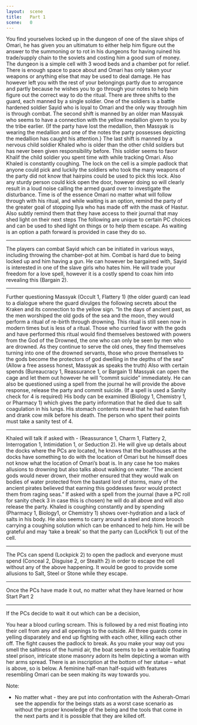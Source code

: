 ```yaml
---
layout:  scene
title:   Part 1
scene:   0
---
```



You find yourselves locked up in the dungeon of one of the slave ships of Omari, he has given you an ultimatum to either help him figure out the answer to the summoning or to rot in his dungeons for having ruined his trade/supply chain to the soviets and costing him a good sum of money.
The dungeon is a simple cell with 3 wood beds and a chamber pot for relief. There is enough space to pace about and Omari has only taken your weapons or anything else that may be used to deal damage. He has however left you with the rest of your belongings partly due to arrogance and partly because he wishes you to go through your notes to help him figure out the correct way to do the ritual.
There are three shifts to the guard, each manned by a single soldier.
One of the soldiers is a battle hardened soldier Sayid who is loyal to Omari and the only way through him is through combat.
The second shift is manned by an older man Massyak who seems to have a connection with the yellow medallion given to you by the tribe earlier.
{If the party have lost the medallion, then Massyak is wearing the medallion and one of the notes the party possesses depicting the medallion has caught his attention.}
The last shift is manned by a nervous child soldier Khaled who is older than the other child soldiers but has never been given responsibility before. This soldier seems to favor Khalif the child soldier you spent time with while tracking Omari. Also Khaled is constantly coughing.
The lock on the cell is a simple padlock that anyone could pick and luckily the soldiers who took the many weapons of the party did not know that hairpins could be used to pick this lock. Also any sturdy person could kick open the door, however doing so will clearly result in a loud noise calling the armed guard over to investigate the disturbance.
Time is of the essence Omari no matter what will follow through with his ritual, and while waiting is an option, remind the party of the greater goal of stopping Ilya who has made off with the mask of Hastur. Also subtly remind them that they have access to their journal that may shed light on their next steps
The following are unique to certain PC choices and can be used to shed light on things or to help them escape. As waiting is an option a path forward is provided in case they do so.

---

The players can combat Sayid which can be initiated in various ways, including throwing the chamber-pot at him. Combat is hard due to being locked up and him having a gun. He can however be bargained with, Sayid is interested in one of the slave girls who hates him. He will trade your freedom for a love spell, however it is a costly spend to coax him into revealing this (Bargain 2).

---

Further questioning Massyak (Occult 1, Flattery 1) (the older guard) can lead to a dialogue where the guard divulges the following secrets about the Kraken and its connection to the yellow sign.
“In the days of ancient past, as the men worshiped the old gods of the sea and the moon, they would perform a ritual of re-birth through drowning. This ritual is still seen now in modern times but is less of a ritual. Those who curried favor with the gods and have performed this ritual would find themselves bestowed with powers from the God of the Drowned, the one who can only be seen by men who are drowned. As they continue to serve the old ones, they find themselves turning into one of the drowned servants, those who prove themselves to the gods become the protectors of god dwelling in the depths of the sea”
(Allow a free assess honest, Massyak as speaks the truth)
Also with certain spends (Bureaucracy 1, Reassurance 1, or Bargain 1) Massyak can open the cage and let them out however he will “commit suicide” immediately. He can also be questioned using a spell from the journal he will provide the above response, release the party and commit suicide. (If a spell is used a Sanity check for 4 is required) His body can be examined (Biology 1, Chemistry 1, or Pharmacy 1) which gives the party information that he died due to salt coagulation in his lungs. His stomach contents reveal that he had eaten fish and drank cow milk before his death. The person who spent their points must take a sanity test of 4.

---

Khaled will talk if asked with - (Reassurance 1, Charm 1, Flattery 2, Interrogation 1, Intimidation 1, or Seduction 2). He will give up details about the docks where the PCs are located, he knows that the boathouses at the docks have something to do with the location of Omari but he himself does not know what the location of Omari’s boat is. In any case he too makes allusions to drowning but also talks about walking on water.
“The ancient gods would never drown, their mother ensured that they would walk on bodies of water protected from the bastard lord of storms, many of the ancient pirates believed that earning this goddesses favor would protect them from raging seas.”
If asked with a spell from the journal (have a PC roll for sanity check 3 in case this is chosen) he will do all above and will also release the party.
Khaled is coughing constantly and by spending (Pharmacy 1, Biology1, or Chemistry 1) shows over-hydration and a lack of salts in his body. He also seems to carry around a steel and stone brooch carrying a coughing solution which can be enhanced to help him. He will be grateful and may ‘take a break’ so that the party can (LockPick 1) out of the cell.

---

The PCs can spend (Lockpick 2) to open the padlock and everyone must spend (Conceal 2, Disguise 2, or Stealth 2) in order to escape the cell without any of the above happening.
It would be good to provide some allusions to Salt, Steel or Stone while they escape.

---

Once the PCs have made it out, no matter what they have learned or how Start Part 2

---

If the PCs decide to wait it out which can be a decision,

You hear a blood curling scream. This is followed by a red mist floating into their cell from any and all openings to the outside. All three guards come in yelling disparately and end up fighting with each other, killing each other off. The fight causes the padlock to break.
As you make your way out you smell the saltiness of the humid air, the boat seems to be a veritable floating steel prison, intricate stone masonry adorn its helm depicting a woman with her arms spread. There is an inscription at the bottom of her statue – what is above, so is below.
A feminine half-man half-squid with features resembling Omari can be seen making its way towards you.

Note:
- No matter what - they are put into confrontation with the Asherah-Omari see the appendix for the beings stats as a worst case scenario as without the proper knowledge of the being and the tools that come in the next parts and it is possible that they are killed off.






